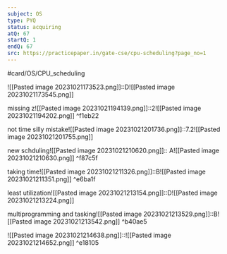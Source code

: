 ```yaml
---
subject: OS
type: PYQ
status: acquiring
atQ: 67
startQ: 1
endQ: 67
src: https://practicepaper.in/gate-cse/cpu-scheduling?page_no=1
---
```

#card/OS/CPU_scheduling


![[Pasted image 20231021173523.png]]::D![[Pasted image 20231021173545.png]] <!--SR:!2024-01-27,67,310-->

missing z![[Pasted image 20231021194139.png]]::2![[Pasted image 20231021194202.png]] ^f1eb22 <!--SR:!2024-01-27,40,292-->

not time silly mistake![[Pasted image 20231021201736.png]]::7.2![[Pasted image 20231021201755.png]] <!--SR:!2024-01-28,68,312-->

new schduling![[Pasted image 20231021210620.png]]:: A![[Pasted image 20231021210630.png]] ^f87c5f <!--SR:!2023-12-22,4,252-->

taking time![[Pasted image 20231021211326.png]]::B![[Pasted image 20231021211351.png]] ^e6ba1f <!--SR:!2024-01-02,15,272-->

least utilization![[Pasted image 20231021213154.png]]::D![[Pasted image 20231021213224.png]] <!--SR:!2024-01-20,60,312-->

multiprogramming and tasking![[Pasted image 20231021213529.png]]::B![[Pasted image 20231021213542.png]] ^b40ae5 <!--SR:!2024-01-09,47,270-->

![[Pasted image 20231021214638.png]]::![[Pasted image 20231021214652.png]] ^e18105 <!--SR:!2023-12-21,3,228-->
